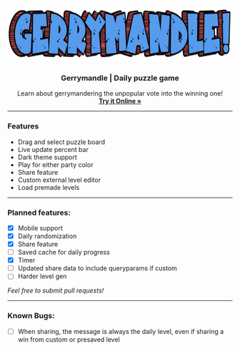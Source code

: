 <br>

<p align="center">
 <img src="https://raw.githubusercontent.com/ssambender/gerrymandle/refs/heads/main/logo.png" alt="Gerrymandle Logo" height="125">
</p>

<h3 align="center">Gerrymandle | Daily puzzle game</h3>

<p align="center">
Learn about gerrymandering the unpopular vote into the winning one!
 <br>
 <a href="https://ssambender.github.io/gerrymandle/"><strong>Try it Online »</strong></a>
</p>

___

### Features
- Drag and select puzzle board
- Live update percent bar
- Dark theme support
- Play for either party color
- Share feature
- Custom external level editor
- Load premade levels

---


### Planned features:
- [X] Mobile support
- [X] Daily randomization
- [X] Share feature
- [ ] Saved cache for daily progress
- [X] Timer
- [ ] Updated share data to include queryparams if custom
- [ ] Harder level gen

_Feel free to submit pull requests!_

---

### Known Bugs:
- [ ] When sharing, the message is always the daily level, even if sharing a win from custom or presaved level

